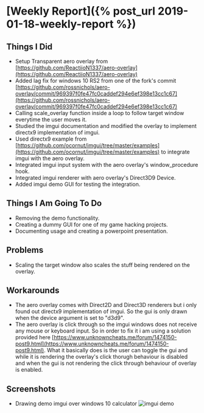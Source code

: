 # [Weekly Report]({% post_url 2019-01-18-weekly-report %})

## Things I Did
- Setup Transparent aero overlay from [https://github.com/ReactiioN1337/aero-overlay](https://github.com/ReactiioN1337/aero-overlay)
- Added lag fix for windows 10 RS2 from one of the fork's commit [https://github.com/rossnichols/aero-overlay/commit/969397f0fe47fc0caddef294e6ef398e13cc1c67](https://github.com/rossnichols/aero-overlay/commit/969397f0fe47fc0caddef294e6ef398e13cc1c67)
- Calling scale_overlay function inside a loop to follow target window everytime the user moves it.
- Studied the imgui documentation and modified the overlay to implement directx9 implementation of imgui.
- Used directx9 example from [https://github.com/ocornut/imgui/tree/master/examples](https://github.com/ocornut/imgui/tree/master/examples) to integrate imgui with the aero overlay.
- Integrated imgui input system with the aero overlay's window_procedure hook.
- Integrated imgui renderer with aero overlay's Direct3D9 Device.
- Added imgui demo GUI for testing the integration.

## Things I Am Going To Do
- Removing the demo functionality.
- Creating a dummy GUI for one of my game hacking projects.
- Documenting usage and creating a powerpoint presentation.

## Problems
- Scaling the target window also scales the stuff being rendered on the overlay.

## Workarounds
- The aero overlay comes with Direct2D and Direct3D renderers but i only found out directx9 implementation of imgui. So the gui is only drawn when the device argument is set to "d3d9".
- The aero overlay is click through so the imgui windows does not receive any mouse or keyboard input. So in order to fix it i am using a solution provided here [https://www.unknowncheats.me/forum/1474150-post9.html](https://www.unknowncheats.me/forum/1474150-post9.html). What it basically does is the user can toggle the gui and while it is rendering the overlay's click thorugh behaviour is disabled and when the gui is not rendering the click through behaviour of overlay is enabled.

## Screenshots
- Drawing demo imgui over windows 10 calculator
![imgui demo](https://tejisav.github.io/Demo.jpg "ImGui Demo")
